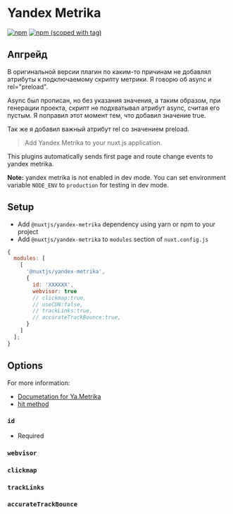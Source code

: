 # Yandex Metrika

[![npm](https://img.shields.io/npm/dt/@nuxtjs/yandex-metrika.svg?style=flat-square)](https://www.npmjs.com/package/@naumstory/nuxtjs-yandex-metrika)
[![npm (scoped with tag)](https://img.shields.io/npm/v/@nuxtjs/yandex-metrika/latest.svg?style=flat-square)](https://www.npmjs.com/package/@naumstory/nuxtjs-yandex-metrika)

## Апгрейд

В оригинальной версии плагин по каким-то причинам не добавлял атрибуты к подключаемому скрипту метрики. Я говорю об async и rel="preload".

Async был прописан, но без указания значения, а таким образом, при генерации проекта, скрипт не подхватывал атрибут async, считая его пустым. Я поправил этот момент тем, что добавил значение true.

Так же я добавил важный атрибут rel со значением preload.

> Add Yandex Metrika to your nuxt.js application.

This plugins automatically sends first page and route change events to yandex metrika.

**Note:** yandex metrika is not enabled in dev mode.
You can set environment variable `NODE_ENV` to `production` for testing in dev mode.

## Setup

- Add `@nuxtjs/yandex-metrika` dependency using yarn or npm to your project
- Add `@nuxtjs/yandex-metrika` to `modules` section of `nuxt.config.js`

```js
{
  modules: [
    [
      '@nuxtjs/yandex-metrika',
      {
        id: 'XXXXXX',
        webvisor: true
        // clickmap:true,
        // useCDN:false,
        // trackLinks:true,
        // accurateTrackBounce:true,
      }
    ]
  ];
}
```

## Options

For more information:

- [Documetation for Ya.Metrika](https://yandex.com/support/metrica/code/counter-initialize.xml)
- [hit method](https://yandex.com/support/metrica/objects/hit.xml)

### `id`

- Required

### `webvisor`

### `clickmap`

### `trackLinks`

### `accurateTrackBounce`
